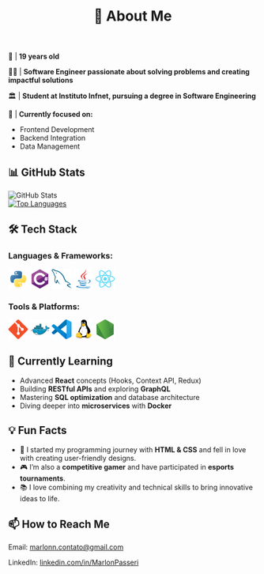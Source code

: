 <!DOCTYPE html>
<html lang="en">
<head>
    <meta charset="UTF-8">
    <meta name="viewport" content="width=device-width, initial-scale=1.0">
</head>
<body>
    <header>
        <h1>👋 About Me</h1>
    </header>
    <section>
        <p>🧑 | <strong>19 years old</strong></p>
        <p>👨‍💻 | <strong>Software Engineer passionate about solving problems and creating impactful solutions</strong></p>
        <p>🏛️ | <strong>Student at Instituto Infnet, pursuing a degree in Software Engineering</strong></p>
        <p>🎯 | <strong>Currently focused on:</strong></p>
        <ul>
            <li>Frontend Development</li>
            <li>Backend Integration</li>
            <li>Data Management</li>
        </ul>
    </section>
    <section>
        <h2>📊 GitHub Stats</h2>
        <img src="https://github-readme-stats.vercel.app/api?username=MarlonPasseri&show_icons=true&theme=radical" alt="GitHub Stats">
        <br>
        <a href="https://github.com/anuraghazra/github-readme-stats">
            <img src="https://github-readme-stats.vercel.app/api/top-langs/?username=MarlonPasseri&layout=compact&theme=radical" alt="Top Languages">
        </a>
    </section>
    <section>
        <h2>🛠️ Tech Stack</h2>
        <h3>Languages & Frameworks:</h3>
        <div class="tech-icons">
            <img src="https://raw.githubusercontent.com/devicons/devicon/master/icons/python/python-original.svg" alt="Python" width="40" height="40">
            <img src="https://raw.githubusercontent.com/devicons/devicon/master/icons/csharp/csharp-original.svg" alt="C#" width="40" height="40">
            <img src="https://raw.githubusercontent.com/devicons/devicon/master/icons/mysql/mysql-original.svg" alt="SQL" width="40" height="40">
            <img src="https://raw.githubusercontent.com/devicons/devicon/master/icons/java/java-original.svg" alt="Java" width="40" height="40">
            <img src="https://raw.githubusercontent.com/devicons/devicon/master/icons/react/react-original.svg" alt="React" width="40" height="40">
        </div>
        <h3>Tools & Platforms:</h3>
        <div class="tech-icons">
            <img src="https://raw.githubusercontent.com/devicons/devicon/master/icons/git/git-original.svg" alt="Git" width="40" height="40">
            <img src="https://raw.githubusercontent.com/devicons/devicon/master/icons/docker/docker-original.svg" alt="Docker" width="40" height="40">
            <img src="https://raw.githubusercontent.com/devicons/devicon/master/icons/vscode/vscode-original.svg" alt="VS Code" width="40" height="40">
            <img src="https://raw.githubusercontent.com/devicons/devicon/master/icons/linux/linux-original.svg" alt="Linux" width="40" height="40">
            <img src="https://raw.githubusercontent.com/devicons/devicon/master/icons/nodejs/nodejs-original.svg" alt="Node.js" width="40" height="40">
        </div>
    </section>
    <section>
        <h2>🌱 Currently Learning</h2>
        <ul>
            <li>Advanced <strong>React</strong> concepts (Hooks, Context API, Redux)</li>
            <li>Building <strong>RESTful APIs</strong> and exploring <strong>GraphQL</strong></li>
            <li>Mastering <strong>SQL optimization</strong> and database architecture</li>
            <li>Diving deeper into <strong>microservices</strong> with <strong>Docker</strong></li>
        </ul>
    </section>
    <section>
        <h2>💡 Fun Facts</h2>
        <ul>
            <li>🚀 I started my programming journey with <strong>HTML & CSS</strong> and fell in love with creating user-friendly designs.</li>
            <li>🎮 I’m also a <strong>competitive gamer</strong> and have participated in <strong>esports tournaments</strong>.</li>
            <li>📚 I love combining my creativity and technical skills to bring innovative ideas to life.</li>
        </ul>
    </section>
    <section>
        <h2>📫 How to Reach Me</h2>
        <p>Email: <a href="mailto:marlonn.contato@gmail.com" class="links">marlonn.contato@gmail.com</a></p>
        <p>LinkedIn: <a href="www.linkedin.com/in/marlon-passeri" class="links">linkedin.com/in/MarlonPasseri</a></p>
    </section>
</body>
</html>


